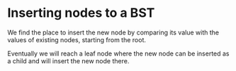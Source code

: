 # Inserting nodes to a BST
We find the place to insert the new node by comparing its value with the values of existing nodes, starting from the root. 

Eventually we will reach a leaf node where the new node can be inserted as a child and will insert the new node there.